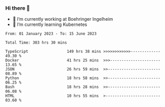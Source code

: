 ### Hi there 👋
- 🔭 I’m currently working at Boehringer Ingelheim
- 🌱 I’m currently learning Kubernetes

 
<!--START_SECTION:waka-->

```text
From: 01 January 2023 - To: 15 June 2023

Total Time: 303 hrs 30 mins

TypeScript                 149 hrs 38 mins >>>>>>>>>>>>-------------   49.30 %
Docker                     41 hrs 25 mins  >>>----------------------   13.65 %
JSON                       26 hrs 59 mins  >>-----------------------   08.89 %
Python                     18 hrs 58 mins  >>-----------------------   06.25 %
Bash                       18 hrs 28 mins  >>-----------------------   06.08 %
HTML                       10 hrs 55 mins  >------------------------   03.60 %
```

<!--END_SECTION:waka-->

 
